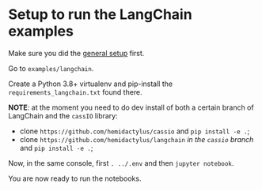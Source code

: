 # Setup to run the LangChain examples

Make sure you did the [general setup](/db_setup/) first.

Go to `examples/langchain`.

Create a Python 3.8+ virtualenv and pip-install the `requirements_langchain.txt` found there.

**NOTE**: at the moment you need to do dev install of both a certain branch of LangChain and the `cassIO` library:

- clone `https://github.com/hemidactylus/cassio` and `pip install -e .`;
- clone `https://github.com/hemidactylus/langchain` _in the `cassio` branch_ and `pip install -e .`;

Now, in the same console, first `. ../.env` and then `jupyter notebook`.

You are now ready to run the notebooks.
